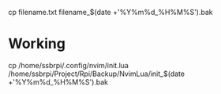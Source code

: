 cp filename.txt filename_$(date +'%Y%m%d_%H%M%S').bak

# Working
cp /home/ssbrpi/.config/nvim/init.lua /home/ssbrpi/Project/Rpi/Backup/NvimLua/init_$(date +'%Y%m%d_%H%M%S').bak


